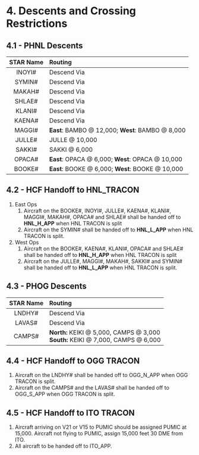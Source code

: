 # 4. Descents and Crossing Restrictions

## 4.1 - PHNL Descents

| STAR Name | Routing |
|:---:|:---|
| INOYI# | Descend Via |
| SYMIN# | Descend Via |
| MAKAH# | Descend Via |
| SHLAE# | Descend Via |
| KLANI# | Descend Via |
| KAENA# | Descend Via |
| MAGGI# | **East**: BAMBO @ 12,000; **West**: BAMBO @ 8,000 |
| JULLE# | JULLE @ 10,000 |
| SAKKI# | SAKKI @ 6,000 |
| OPACA# | **East**: OPACA @ 6,000; **West**: OPACA @ 10,000 |
| BOOKE# | **East**: BOOKE @ 6,000; **West**: BOOKE @ 10,000 |

## 4.2 - HCF Handoff to HNL_TRACON

1. East Ops
   1. Aircraft on the BOOKE#, INOYI#, JULLE#, KAENA#, KLANI#, MAGGI#, MAKAH#, OPACA# and SHLAE# shall be handed off to **HNL_H_APP** when HNL TRACON is split
   2. Aircraft on the SYMIN# shall be handed off to **HNL_L_APP** when HNL TRACON is split.
2. West Ops
   1. Aircraft on the BOOKE#, KAENA#, KLANI#, OPACA# and SHLAE# shall be handed off to **HNL_H_APP** when HNL TRACON is split
   2. Aircraft on the JULLE#, MAGGI#, MAKAH#, SAKKI# and SYMIN# shall be handed off to **HNL_L_APP** when HNL TRACON is split.

## 4.3 - PHOG Descents

| STAR Name | Routing |
|:---:|:---|
| LNDHY# | Descend Via |
| LAVAS# | Descend Via |
| CAMPS# | **North:** KEIKI @ 5,000, CAMPS @ 3,000 <br> **South:** KEIKI @ 7,000, CAMPS @ 6,000 |

## 4.4 - HCF Handoff to OGG TRACON

1. Aircraft on the LNDHY# shall be handed off to OGG_N_APP when OGG TRACON is split.
2. Aircraft on the CAMPS# and the LAVAS# shall be handed off to OGG_S_APP when OGG TRACON is split.

## 4.5 - HCF Handoff to ITO TRACON

1. Aircraft arriving on V21 or V15 to PUMIC should be assigned PUMIC at 15,000. Aircraft not flying to PUMIC, assign 15,000 feet 30 DME from ITO.
2. All aircraft to be handed off to ITO_APP.
